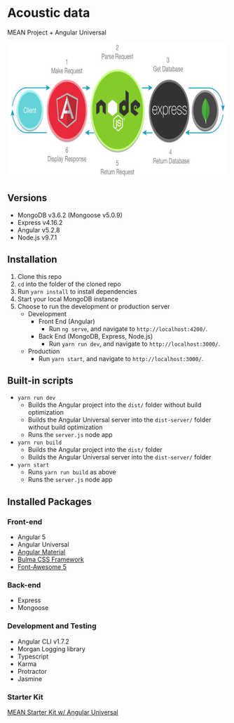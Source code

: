 # Acoustic data
MEAN Project + Angular Universal
 
<p align="center">
    <img width="768" height="310" src="./src/assets/pics/mean_cycle.jpg">
</p>

## Versions
* MongoDB v3.6.2 (Mongoose v5.0.9)
* Express v4.16.2
* Angular v5.2.8
* Node.js v9.7.1

## Installation
1. Clone this repo
1. `cd` into the folder of the cloned repo
1. Run `yarn install` to install dependencies
1. Start your local MongoDB instance
1. Choose to run the development or production server
    * Development
        * Front End (Angular)
            * Run `ng serve`, and navigate to `http://localhost:4200/`. 
        * Back End (MongoDB, Express, Node.js)
            * Run `yarn run dev`, and navigate to `http://localhost:3000/`.
    * Production
        * Run `yarn start`, and navigate to `http://localhost:3000/`.

## Built-in scripts
* `yarn run dev`
    * Builds the Angular project into the `dist/` folder without build optimization
    * Builds the Angular Universal server into the `dist-server/` folder without build optimization
    * Runs the `server.js` node app
* `yarn run build`
    * Builds the Angular project into the `dist/` folder
    * Builds the Angular Universal server into the `dist-server/` folder
* `yarn start`
    * Runs `yarn run build` as above
    * Runs the `server.js` node app

## Installed Packages
### Front-end
* Angular 5
* Angular Universal
* [Angular Material](https://material.angular.io/)
* [Bulma CSS Framework](https://bulma.io/)
* [Font-Awesome 5](https://fontawesome.com/)

### Back-end
* Express
* Mongoose

### Development and Testing
* Angular CLI v1.7.2
* Morgan Logging library
* Typescript
* Karma
* Protractor
* Jasmine

### Starter Kit
[MEAN Starter Kit w/ Angular Universal](https://github.com/stanleyeosakul/mean-starter-kit)
